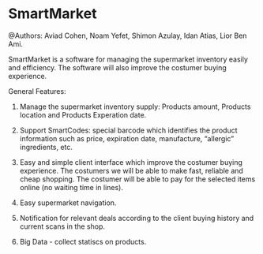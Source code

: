 # SmartMarket

@Authors: Aviad Cohen, Noam Yefet, Shimon Azulay, Idan Atias, Lior Ben Ami.

SmartMarket is a software for managing the supermarket inventory easily and efficiency.
The software will also improve the costumer buying experience.

General Features:

1. Manage the supermarket inventory supply: Products amount, Products location and Products Experation date.
	
2. Support SmartCodes: special barcode which identifies the product information such
   as price, expiration date, manufacture, “allergic” ingredients, etc.
  
3. Easy and simple client interface which improve the costumer buying experience. The costumers
   we will be able to make fast, reliable and cheap shopping. The costumer will be able to pay
   for the selected items online (no waiting time in lines).
   
4. Easy supermarket navigation.

5. Notification for relevant deals according to the client buying history and current scans in the shop.

6. Big Data - collect statiscs on products.
